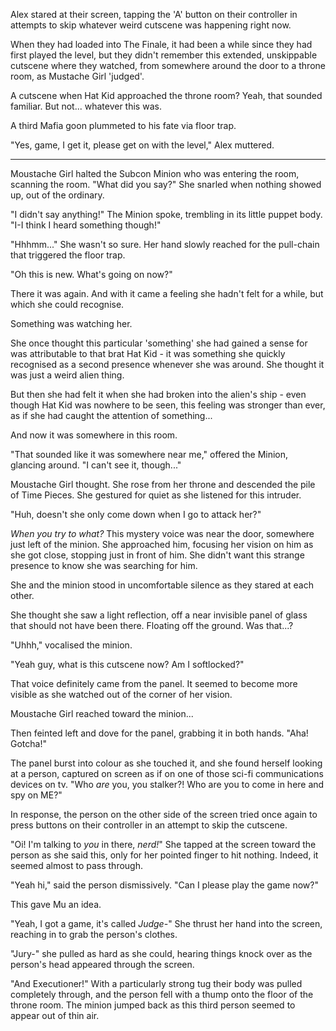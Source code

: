 Alex stared at their screen, tapping the 'A' button on their controller in attempts to skip whatever weird cutscene was happening right now.

When they had loaded into The Finale, it had been a while since they had first played the level, but they didn't remember this extended, unskippable cutscene where they watched, from somewhere around the door to a throne room, as Mustache Girl 'judged'.

A cutscene when Hat Kid approached the throne room? Yeah, that sounded familiar. But not... whatever this was.

A third Mafia goon plummeted to his fate via floor trap.

"Yes, game, I get it, please get on with the level," Alex muttered.

----

Moustache Girl halted the Subcon Minion who was entering the room, scanning the room. "What did you say?" She snarled when nothing showed up, out of the ordinary.

"I didn't say anything!" The Minion spoke, trembling in its little puppet body. "I-I think I heard something though!"

"Hhhmm..." She wasn't so sure. Her hand slowly reached for the pull-chain that triggered the floor trap.

"Oh this is new. What's going on now?"

There it was again. And with it came a feeling she hadn't felt for a while, but which she could recognise.

Something was watching her.

She once thought this particular 'something' she had gained a sense for was attributable to that brat Hat Kid - it was something she quickly recognised as a second presence whenever she was around. She thought it was just a weird alien thing.

But then she had felt it when she had broken into the alien's ship - even though Hat Kid was nowhere to be seen, this feeling was stronger than ever, as if she had caught the attention of something...

And now it was somewhere in this room.

"That sounded like it was somewhere near me," offered the Minion, glancing around. "I can't see it, though..."

Moustache Girl thought. She rose from her throne and descended the pile of Time Pieces. She gestured for quiet as she listened for this intruder.

"Huh, doesn't she only come down when I go to attack her?"

*When you try to what?* This mystery voice was near the door, somewhere just left of the minion. She approached him, focusing her vision on him as she got close, stopping just in front of him. She didn't want this strange presence to know she was searching for him.

She and the minion stood in uncomfortable silence as they stared at each other.

She thought she saw a light reflection, off a near invisible panel of glass that should not have been there. Floating off the ground. Was that...?

"Uhhh," vocalised the minion.

"Yeah guy, what is this cutscene now? Am I softlocked?"

That voice definitely came from the panel. It seemed to become more visible as she watched out of the corner of her vision.

Moustache Girl reached toward the minion...

Then feinted left and dove for the panel, grabbing it in both hands. "Aha! Gotcha!"

The panel burst into colour as she touched it, and she found herself looking at a person, captured on screen as if on one of those sci-fi communications devices on tv. "Who *are* you, you stalker?! Who are you to come in here and spy on ME?"

In response, the person on the other side of the screen tried once again to press buttons on their controller in an attempt to skip the cutscene.

"Oi! I'm talking to *you* in there, *nerd!*" She tapped at the screen toward the person as she said this, only for her pointed finger to hit nothing. Indeed, it seemed almost to pass through.

"Yeah hi," said the person dismissively. "Can I please play the game now?"

This gave Mu an idea.

"Yeah, I got a game, it's called *Judge-*" She thrust her hand into the screen, reaching in to grab the person's clothes.

"Jury-" she pulled as hard as she could, hearing things knock over as the person's head appeared through the screen.

"And Executioner!" With a particularly strong tug their body was pulled completely through, and the person fell with a thump onto the floor of the throne room. The minion jumped back as this third person seemed to appear out of thin air.

